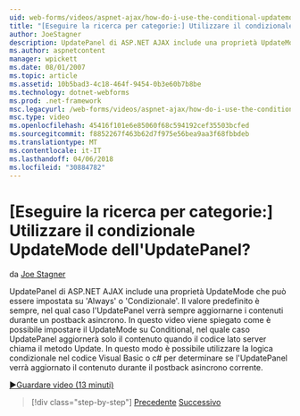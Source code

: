 ```yaml
---
uid: web-forms/videos/aspnet-ajax/how-do-i-use-the-conditional-updatemode-of-the-updatepanel
title: "[Eseguire la ricerca per categorie:] Utilizzare il condizionale UpdateMode dell'UpdatePanel? | Microsoft Docs"
author: JoeStagner
description: UpdatePanel di ASP.NET AJAX include una proprietà UpdateMode che può essere impostata su 'Always' o 'Condizionale'. Il valore predefinito è sempre, nel qual caso il UpdatePan...
ms.author: aspnetcontent
manager: wpickett
ms.date: 08/01/2007
ms.topic: article
ms.assetid: 10b5bad3-4c18-464f-9454-0b3e60b7b8be
ms.technology: dotnet-webforms
ms.prod: .net-framework
msc.legacyurl: /web-forms/videos/aspnet-ajax/how-do-i-use-the-conditional-updatemode-of-the-updatepanel
msc.type: video
ms.openlocfilehash: 45416f101e6e85060f68c594192cef35503bcfed
ms.sourcegitcommit: f8852267f463b62d7f975e56bea9aa3f68fbbdeb
ms.translationtype: MT
ms.contentlocale: it-IT
ms.lasthandoff: 04/06/2018
ms.locfileid: "30884782"
---
```

<a name="how-do-i-use-the-conditional-updatemode-of-the-updatepanel"></a>[Eseguire la ricerca per categorie:] Utilizzare il condizionale UpdateMode dell'UpdatePanel?
====================
da [Joe Stagner](https://github.com/JoeStagner)

UpdatePanel di ASP.NET AJAX include una proprietà UpdateMode che può essere impostata su 'Always' o 'Condizionale'. Il valore predefinito è sempre, nel qual caso l'UpdatePanel verrà sempre aggiornarne i contenuti durante un postback asincrono. In questo video viene spiegato come è possibile impostare il UpdateMode su Conditional, nel quale caso UpdatePanel aggiornerà solo il contenuto quando il codice lato server chiama il metodo Update. In questo modo è possibile utilizzare la logica condizionale nel codice Visual Basic o c# per determinare se l'UpdatePanel verrà aggiornato il contenuto durante il postback asincrono corrente.

[&#9654;Guardare video (13 minuti)](https://channel9.msdn.com/Blogs/ASP-NET-Site-Videos/how-do-i-use-the-conditional-updatemode-of-the-updatepanel)

> [!div class="step-by-step"]
> [Precedente](how-do-i-determine-whether-an-asynchronous-postback-has-occurred.md)
> [Successivo](how-do-i-implement-the-persistent-communications-pattern-with-the-updatepanel.md)
